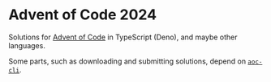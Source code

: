 # Advent of Code 2024

Solutions for [Advent of Code](https://adventofcode.com/) in TypeScript (Deno),
and maybe other languages.

Some parts, such as downloading and submitting solutions, depend on [`aoc-cli`](https://github.com/scarvalhojr/aoc-cli).
